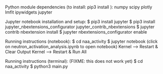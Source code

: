 Python module dependencies (to install: pip3 install <modulename>):
	numpy
	scipy
	plotly
	lmfit
	ipywidgets
	jupyter


Jupyter notebook installation and setup:
	$ pip3 install jupyter
	$ pip3 install jupyter_nbextensions_configurator jupyter_contrib_nbextensions
	$ jupyter contrib nbextension install
	$ jupyter nbextensions_configurator enable


Running instructions (notebook):
	$ cd naa_activity
	$ jupyter notebook
	(click on neutron_activation_analysis.ipynb to open notebook)
	Kernel --> Restart & Clear Output
	Kernel --> Restart & Run All
	

Running instructions (terminal): (FIXME: this does not work yet)
	$ cd naa_activity
	$ python3 main.py <filename>
